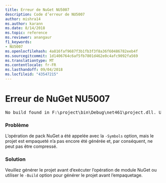 ```yaml
---
title: Erreur de NuGet NU5007
description: Code d’erreur de NU5007
author: mishra14
ms.author: karann
ms.date: 8/14/2018
ms.topic: reference
ms.reviewer: anangaur
f1_keywords:
- NU5007
ms.openlocfilehash: 4a816faf9687f3b1fb3f3f8a36f60486782eeb4f
ms.sourcegitcommit: 1d1406764c6af5fb7801d462e0c4afc9092fa569
ms.translationtype: MT
ms.contentlocale: fr-FR
ms.lasthandoff: 09/04/2018
ms.locfileid: "43547215"
---
```

# <a name="nuget-error-nu5007"></a>Erreur de NuGet NU5007
<pre>No build found in F:\project\bin\Debug\net461\project.dll. Use the -Build option or build the project.</pre>

### <a name="issue"></a>Problème

L’opération de pack NuGet a été appelée avec la `-Symbols` option, mais le projet est empaqueté n’a pas encore été générée et, par conséquent, ne peut pas être compressé.


### <a name="solution"></a>Solution

Veuillez générer le projet avant d’exécuter l’opération de module NuGet ou utiliser le `-Build` option pour générer le projet avant l’empaquetage.

